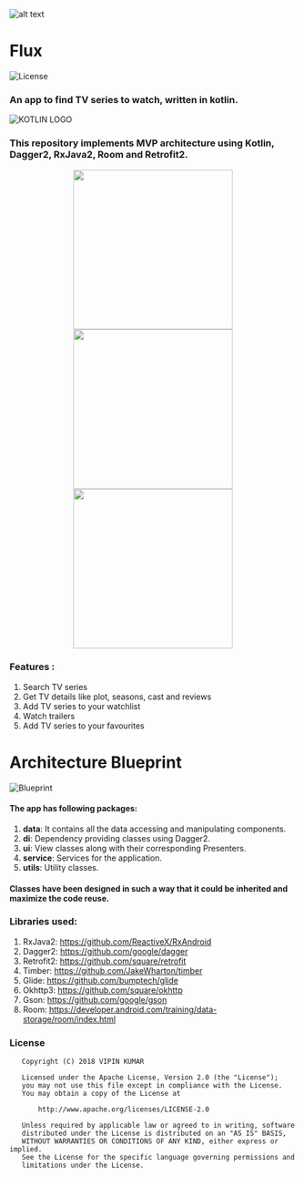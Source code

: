 ![alt text](https://github.com/vicky7230/Flux/blob/master/app/src/main/res/mipmap-xhdpi/ic_launcher.png "Logo")

# Flux
![License](https://img.shields.io/badge/LICENSE-Apache%20License%202.0-blue.svg)
 
### An app to find TV series to watch, written in kotlin.
![KOTLIN LOGO](https://github.com/vicky7230/Cucumber/blob/master/graphics/kotLogo.png "Flux is written in kotlin")


### This repository implements MVP architecture using Kotlin, Dagger2, RxJava2, Room and Retrofit2. 

<p align="center">
  <img src="https://github.com/vicky7230/Flux/blob/master/graphics/1.png" width="280">
  <img src="https://github.com/vicky7230/Flux/blob/master/graphics/2.png" width="280">
  <img src="https://github.com/vicky7230/Flux/blob/master/graphics/3.png" width="280">
</p>

### Features :
1. Search TV series
2. Get TV details like plot, seasons, cast and reviews
3. Add TV series to your watchlist
4. Watch trailers
5. Add TV series to your favourites

# Architecture Blueprint
![Blueprint](https://janishar.github.io/images/mvp-app-pics/mvp-arch.png)
<br>

#### The app has following packages:
1. **data**: It contains all the data accessing and manipulating components.
2. **di**: Dependency providing classes using Dagger2.
3. **ui**: View classes along with their corresponding Presenters.
4. **service**: Services for the application.
5. **utils**: Utility classes.

#### Classes have been designed in such a way that it could be inherited and maximize the code reuse.

### Libraries used:
1. RxJava2: https://github.com/ReactiveX/RxAndroid
2. Dagger2: https://github.com/google/dagger
3. Retrofit2: https://github.com/square/retrofit
4. Timber: https://github.com/JakeWharton/timber
5. Glide: https://github.com/bumptech/glide
6. Okhttp3: https://github.com/square/okhttp
7. Gson: https://github.com/google/gson
8. Room: https://developer.android.com/training/data-storage/room/index.html

### License
```
   Copyright (C) 2018 VIPIN KUMAR

   Licensed under the Apache License, Version 2.0 (the "License");
   you may not use this file except in compliance with the License.
   You may obtain a copy of the License at

       http://www.apache.org/licenses/LICENSE-2.0

   Unless required by applicable law or agreed to in writing, software
   distributed under the License is distributed on an "AS IS" BASIS,
   WITHOUT WARRANTIES OR CONDITIONS OF ANY KIND, either express or implied.
   See the License for the specific language governing permissions and
   limitations under the License.
```
